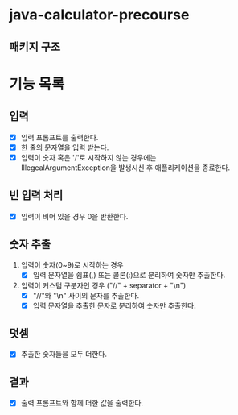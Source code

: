 # java-calculator-precourse

## 패키지 구조

# 기능 목록
## 입력
- [x] 입력 프롬프트를 출력한다.
- [x] 한 줄의 문자열을 입력 받는다.
- [x] 입력이 숫자 혹은 '/'로 시작하지 않는 경우에는  
IllegealArgumentException을 발생시신 후 애플리케이션을 종료한다.

## 빈 입력 처리
- [x] 입력이 비어 있을 경우 0을 반환한다.

## 숫자 추출
1. 입력이 숫자(0~9)로 시작하는 경우 </br>
   - [x] 입력 문자열을 쉼표(,) 또는 콜론(:)으로 분리하여 숫자만 추출한다.
2. 입력이 커스텀 구분자인 경우 ("//" + separator + "\n") </br>
   - [x] "//"와 "\n" 사이의 문자를 추출한다.
   - [x] 입력 문자열을 추출한 문자로 분리하여 숫자만 추출한다.

## 덧셈
- [x] 추출한 숫자들을 모두 더한다.

## 결과
- [x] 출력 프롬프트와 함께 더한 값을 출력한다.